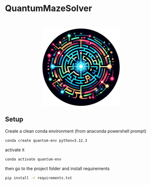 # QuantumMazeSolver
<br/>
 <p align="center">
  <a href="https://github.com/dev-pps/pps-23-ulisse">
    <img src="resources/logo.png" alt="Logo" width="256" height="256" />
  </a>
 
## Setup
Create a clean conda environment (from anaconda powershell prompt)
```bash
conda create quantum-env python=3.12.3
```
activate it
```bash
conda activate quantum-env
```
then go to the project folder and install requirements
```bash
pip install -r requirements.txt
```